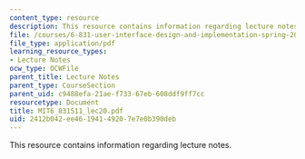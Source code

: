 ```yaml
---
content_type: resource
description: This resource contains information regarding lecture notes.
file: /courses/6-831-user-interface-design-and-implementation-spring-2011/2412b042ee46194149207e7e0b390deb_MIT6_831S11_lec20.pdf
file_type: application/pdf
learning_resource_types:
- Lecture Notes
ocw_type: OCWFile
parent_title: Lecture Notes
parent_type: CourseSection
parent_uid: c9488efa-21ae-f733-67eb-608ddf9ff7cc
resourcetype: Document
title: MIT6_831S11_lec20.pdf
uid: 2412b042-ee46-1941-4920-7e7e0b390deb
---
```

This resource contains information regarding lecture notes.

